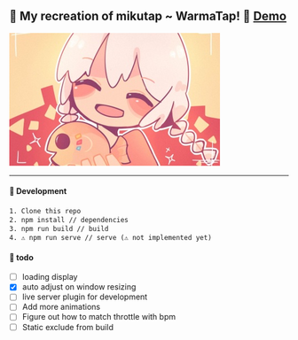 ## 🧡 My recreation of mikutap ~ WarmaTap! 🧡 [Demo](https://eggtronic.github.io/EggTap/)
![Warma](./doc/warma.jpg)

---
#### 🔨 Development
```
1. Clone this repo
2. npm install // dependencies
3. npm run build // build
4. ⚠️ npm run serve // serve (⚠️ not implemented yet)
```

#### 🙈 todo
- [ ] loading display
- [x] auto adjust on window resizing
- [ ] live server plugin for development
- [ ] Add more animations
- [ ] Figure out how to match throttle with bpm
- [ ] Static exclude from build